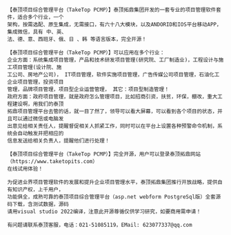     【泰顶项目综合管理平台（TakeTop PCMP）】泰顶拓鼎集团开发的一套专业的项目管理软件套件，适合多个行业，一个
    架构，按需选配、原生集成，无需接口，有六十八大模块，以及ANDORID和IOS平台移动APP，集成微信，具有 中、英、
    法、德、意、西班牙、俄、日 、韩 等语言版本，完全开源！
    
    【泰顶项目综合管理平台（TakeTop PCMP）】可以应用在多个行业：
    企业方面：系统集成项目管理，产品和技术研发项目管理(研究院、工厂制造业)，工程设计与施工项目管理(设计院、施
    工公司、房地产公司)， IT项目管理，软件实施项目管理，广告传媒公司项目管理，石油化工企业项目管理，投资项目
    管理，品牌项目管理，项目型企业运营管理， 其它：项目型制造管理！
    政府方面：政府项目管理，就是政府怎么管理项目，比如招商引资，扶贫，环保，棚改，重大工程建设啊，用我们的泰顶
    拓鼎项目管理平台去管的话，就一目了然了，领导可以看大屏幕，可以看到各个项目的状态，并且可以通过微信或电脑发
    出意见给相关责任人，提醒督促相关人抓紧工作，同时可以在平台上设置各种预警命令机制，系统会自动触发并把相应的
    信息发送给相关负责人，提醒他们进行处理！
    
    【泰顶项目综合管理平台（TakeTop PCMP）】完全开源，用户可以登录泰顶拓鼎网站（https://www.taketopits.com）
    在线试用体验！   

    为促进业界项目管理软件的发展和提升企业项目管理水平，泰顶拓鼎集团推行开放战略，提供自有知识产权，上千用户，
    功能俱全，成熟可靠的泰顶项目综合管理平台（asp.net webform PostgreSql版）全套源码下载，含测试数据，源码
    请用visual studio 2022编译，注意此开源尊循仅供学习研究，如要商用需申请！

    有问题请联系泰顶客服，电话：021-51085119，EMail: 623077337@qq.com

